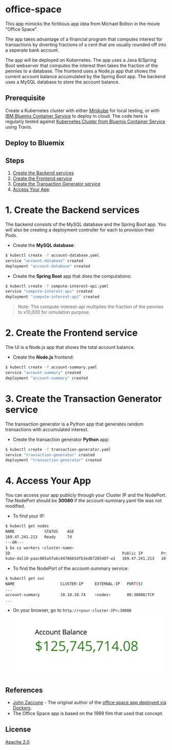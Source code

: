 # office-space

This app mimicks the fictitious app idea from Michael Bolton in the movie "Office Space".

The app takes advantage of a financial program that computes interest for transactions by diverting fractions of a cent that are usually rounded off into a seperate bank account.

The app will be deployed on Kubernetes. The app uses a Java 8/Spring Boot webserver that computes the interest then takes the fraction of the pennies to a database. The frontend uses a Node.js app that shows the current account balance accumulated by the Spring Boot app. The backend uses a MySQL database to store the account balance.

## Prerequisite

Create a Kubernetes cluster with either [Minikube](https://kubernetes.io/docs/getting-started-guides/minikube) for local testing, or with [IBM Bluemix Container Service](https://github.com/IBM/container-journey-template) to deploy in cloud. The code here is regularly tested against [Kubernetes Cluster from Bluemix Container Service](https://console.ng.bluemix.net/docs/containers/cs_ov.html#cs_ov) using Travis.

## Deploy to Bluemix

## Steps
1. [Create the Backend services](#1-create-the-backend-services)
2. [Create the Frontend service](#2-create-the-frontend-service)
3. [Create the Transaction Generator service](#3-create-the-transaction-generator-service)
4. [Access Your App](#4-access-your-app)

# 1. Create the Backend services
The backend consists of the MySQL database and the Spring Boot app. You will also be creating a deployment controller for each to provision their Pods.
* Create the **MySQL database**:
```bash
$ kubectl create -f account-database.yaml
service "account-database" created
deployment "account-database" created
```
* Create the **Spring Boot** app that does the computations:
```bash
$ kubectl create -f compute-interest-api.yaml
service "compute-interest-api" created
deployment "compute-interest-api" created
```
> Note: The compute-interest-api multiplies the fraction of the pennies to x10,000 for simulation purpose.

# 2. Create the Frontend service
The UI is a Node.js app that shows the total account balance.
* Create the **Node.js** frontend:
```bash
$ kubectl create -f account-summary.yaml
service "account-summary" created
deployment "account-summary" created
```

# 3. Create the Transaction Generator service
The transaction generator is a Python app that generates random transactions with accumulated interest.
* Create the transaction generator **Python** app:
```bash
$ kubectl create -f transaction-generator.yaml
service "transaction-generator" created
deployment "transaction-generator" created
```

# 4. Access Your App
You can access your app publicly through your Cluster IP and the NodePort. The NodePort should be **30080** if the account-summary.yaml file was not modified.

* To find your IP:
```bash
$ kubectl get nodes
NAME             STATUS    AGE
169.47.241.213   Ready     7d
---OR---
$ bx cs workers <cluster-name>
ID                                                 Public IP        Private IP      Machine Type   State    Status   
kube-dal10-paac005a5fa6c44786b5dfb3ed8728548f-w1   169.47.241.213   10.177.155.13   free           normal   Ready  
```

* To find the NodePort of the account-summary service:
```bash
$ kubectl get svc
NAME                    CLUSTER-IP     EXTERNAL-IP   PORT(S)                                                                      AGE
...
account-summary         10.10.10.74    <nodes>       80:30080/TCP                                                                 2d
...
```
* On your browser, go to `http://<your-cluster-IP>:30080`
![Account-balance](images/balance.png)

## References
* [John Zaccone](https://github.com/jzaccone) - The original author of the [office space app deployed via Dockers](https://github.com/jzaccone/office-space-dockercon2017).
* The Office Space app is based on the 1999 film that used that concept.

## License
[Apache 2.0](http://www.apache.org/licenses/LICENSE-2.0)